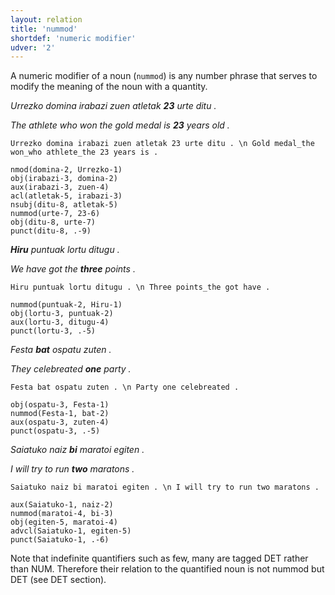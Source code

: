 ```yaml
---
layout: relation
title: 'nummod'
shortdef: 'numeric modifier'
udver: '2'
---
```



A numeric modifier of a noun (`nummod`) is any number phrase that serves to modify the meaning of the noun with a quantity.

*Urrezko domina irabazi zuen atletak **23** urte ditu .*

*The athlete who won the gold medal is **23** years old .*

~~~ sdparse
Urrezko domina irabazi zuen atletak 23 urte ditu . \n Gold medal_the won_who athlete_the 23 years is .

nmod(domina-2, Urrezko-1)
obj(irabazi-3, domina-2)
aux(irabazi-3, zuen-4)
acl(atletak-5, irabazi-3)
nsubj(ditu-8, atletak-5)
nummod(urte-7, 23-6)
obj(ditu-8, urte-7)
punct(ditu-8, .-9)
~~~


***Hiru** puntuak lortu ditugu .*

*We have got the **three** points .*

~~~ sdparse
Hiru puntuak lortu ditugu . \n Three points_the got have .

nummod(puntuak-2, Hiru-1)
obj(lortu-3, puntuak-2)
aux(lortu-3, ditugu-4)
punct(lortu-3, .-5)
~~~


*Festa **bat** ospatu zuten .*

*They celebreated **one** party .*

~~~ sdparse
Festa bat ospatu zuten . \n Party one celebreated .

obj(ospatu-3, Festa-1)
nummod(Festa-1, bat-2)
aux(ospatu-3, zuten-4)
punct(ospatu-3, .-5)
~~~


*Saiatuko naiz **bi** maratoi egiten .*

*I will try to run **two** maratons .*

~~~ sdparse
Saiatuko naiz bi maratoi egiten . \n I will try to run two maratons .

aux(Saiatuko-1, naiz-2)
nummod(maratoi-4, bi-3)
obj(egiten-5, maratoi-4)
advcl(Saiatuko-1, egiten-5)
punct(Saiatuko-1, .-6)
~~~

Note that indefinite quantifiers such as few, many are tagged DET rather than NUM. Therefore their relation to the quantified noun is not nummod but DET (see DET section).
<!-- Interlanguage links updated St lis 3 20:59:02 CET 2021 -->
